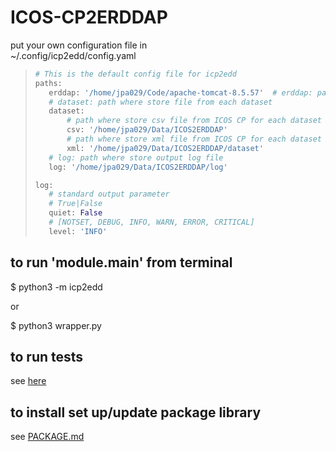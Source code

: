 # ICOS-CP2ERDDAP

put your own configuration file in  
~/.config/icp2edd/config.yaml

>```python
># This is the default config file for icp2edd
>paths:
>    erddap: '/home/jpa029/Code/apache-tomcat-8.5.57'  # erddap: path of the main ERDDAP repository [tomcat]
>    # dataset: path where store file from each dataset
>    dataset:
>        # path where store csv file from ICOS CP for each dataset
>        csv: '/home/jpa029/Data/ICOS2ERDDAP'
>        # path where store xml file from ICOS CP for each dataset
>        xml: '/home/jpa029/Data/ICOS2ERDDAP/dataset'
>    # log: path where store output log file
>    log: '/home/jpa029/Data/ICOS2ERDDAP/log'
>
>log:
>    # standard output parameter
>    # True|False
>    quiet: False
>    # [NOTSET, DEBUG, INFO, WARN, ERROR, CRITICAL]
>    level: 'INFO'
>```

## to run 'module.__main__' from terminal
$ python3 -m icp2edd

or

$ python3 wrapper.py

## to run tests
see [here](tests/README.md)


## to install set up/update package library
see [PACKAGE.md](PACKAGE.md)

